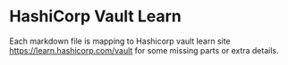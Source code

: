 # HashiCorp Vault Learn

Each markdown file is mapping to Hashicorp vault learn site https://learn.hashicorp.com/vault for some missing parts or extra details.

